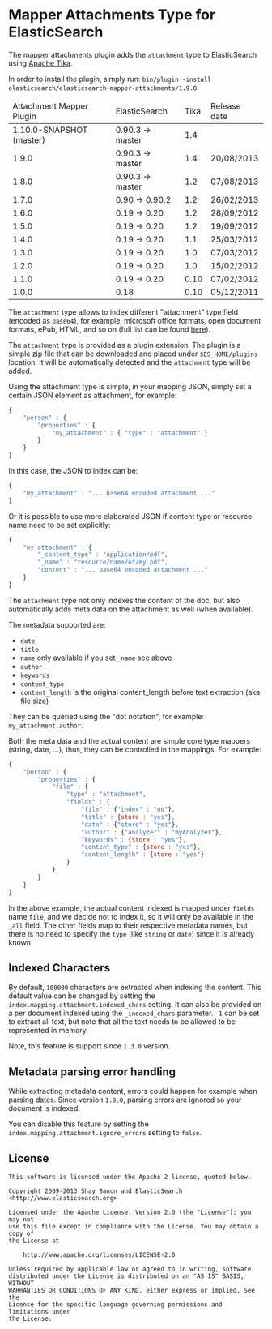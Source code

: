 Mapper Attachments Type for ElasticSearch
=========================================

The mapper attachments plugin adds the `attachment` type to ElasticSearch using [Apache Tika](http://lucene.apache.org/tika/).

In order to install the plugin, simply run: `bin/plugin -install elasticsearch/elasticsearch-mapper-attachments/1.9.0`.

<table>
	<thead>
		<tr>
			<td>Attachment Mapper Plugin</td>
			<td>ElasticSearch</td>
			<td>Tika</td>
			<td>Release date</td>
		</tr>
	</thead>
	<tbody>
		<tr>
			<td>1.10.0-SNAPSHOT (master)</td>
			<td>0.90.3 -> master</td>
			<td>1.4</td>
			<td></td>
		</tr>
        <tr>
			<td>1.9.0</td>
			<td>0.90.3 -> master</td>
			<td>1.4</td>
			<td>20/08/2013</td>
		</tr>
		<tr>
			<td>1.8.0</td>
			<td>0.90.3 -> master</td>
			<td>1.2</td>
			<td>07/08/2013</td>
		</tr>
		<tr>
			<td>1.7.0</td>
			<td>0.90 -> 0.90.2</td>
			<td>1.2</td>
			<td>26/02/2013</td>
		</tr>
		<tr>
			<td>1.6.0</td>
			<td>0.19 -> 0.20</td>
			<td>1.2</td>
			<td>28/09/2012</td>
		</tr>
		<tr>
			<td>1.5.0</td>
			<td>0.19 -> 0.20</td>
			<td>1.2</td>
			<td>19/09/2012</td>
		</tr>
		<tr>
			<td>1.4.0</td>
			<td>0.19 -> 0.20</td>
			<td>1.1</td>
			<td>25/03/2012</td>
		</tr>
		<tr>
			<td>1.3.0</td>
			<td>0.19 -> 0.20</td>
			<td>1.0</td>
			<td>07/03/2012</td>
		</tr>
		<tr>
			<td>1.2.0</td>
			<td>0.19 -> 0.20</td>
			<td>1.0</td>
			<td>15/02/2012</td>
		</tr>
		<tr>
			<td>1.1.0</td>
			<td>0.19 -> 0.20</td>
			<td>0.10</td>
			<td>07/02/2012</td>
		</tr>
		<tr>
			<td>1.0.0</td>
			<td>0.18</td>
			<td>0.10</td>
			<td>05/12/2011</td>
		</tr>
	</tbody>
</table>


The `attachment` type allows to index different "attachment" type field (encoded as `base64`), for example,
microsoft office formats, open document formats, ePub, HTML, and so on (full list can be found [here](http://tika.apache.org/1.4/formats.html)).

The `attachment` type is provided as a plugin extension. The plugin is a simple zip file that can be downloaded and placed under `$ES_HOME/plugins` location. It will be automatically detected and the `attachment` type will be added.

Using the attachment type is simple, in your mapping JSON, simply set a certain JSON element as attachment, for example:

```javascript
{
    "person" : {
        "properties" : {
            "my_attachment" : { "type" : "attachment" }
        }
    }
}
```

In this case, the JSON to index can be:

```javascript
{
    "my_attachment" : "... base64 encoded attachment ..."
}
```

Or it is possible to use more elaborated JSON if content type or resource name need to be set explicitly:

```javascript
{
    "my_attachment" : {
        "_content_type" : "application/pdf",
        "_name" : "resource/name/of/my.pdf",
        "content" : "... base64 encoded attachment ..."
    }
}
```

The `attachment` type not only indexes the content of the doc, but also automatically adds meta data on the attachment as well (when available).

The metadata supported are:

* `date`
* `title`
* `name` only available if you set `_name` see above
* `author`
* `keywords`
* `content_type`
* `content_length` is the original content_length before text extraction (aka file size)

They can be queried using the "dot notation", for example: `my_attachment.author`.

Both the meta data and the actual content are simple core type mappers (string, date, ...), thus, they can be controlled in the mappings. For example:

```javascript
{
    "person" : {
        "properties" : {
            "file" : {
                "type" : "attachment",
                "fields" : {
                    "file" : {"index" : "no"},
                    "title" : {store : "yes"},
                    "date" : {"store" : "yes"},
                    "author" : {"analyzer" : "myAnalyzer"},
                    "keywords" : {store : "yes"},
                    "content_type" : {store : "yes"},
                    "content_length" : {store : "yes"}
                }
            }
        }
    }
}
```

In the above example, the actual content indexed is mapped under `fields` name `file`, and we decide not to index it, so it will only be available in the `_all` field. The other fields map to their respective metadata names, but there is no need to specify the `type` (like `string` or `date`) since it is already known.

Indexed Characters
------------------

By default, `100000` characters are extracted when indexing the content. This default value can be changed by setting the `index.mapping.attachment.indexed_chars` setting. It can also be provided on a per document indexed using the `_indexed_chars` parameter. `-1` can be set to extract all text, but note that all the text needs to be allowed to be represented in memory.

Note, this feature is support since `1.3.0` version.

Metadata parsing error handling
-------------------------------

While extracting metadata content, errors could happen for example when parsing dates.
Since version `1.9.0`, parsing errors are ignored so your document is indexed.

You can disable this feature by setting the `index.mapping.attachment.ignore_errors` setting to `false`.

License
-------

    This software is licensed under the Apache 2 license, quoted below.

    Copyright 2009-2013 Shay Banon and ElasticSearch <http://www.elasticsearch.org>

    Licensed under the Apache License, Version 2.0 (the "License"); you may not
    use this file except in compliance with the License. You may obtain a copy of
    the License at

        http://www.apache.org/licenses/LICENSE-2.0

    Unless required by applicable law or agreed to in writing, software
    distributed under the License is distributed on an "AS IS" BASIS, WITHOUT
    WARRANTIES OR CONDITIONS OF ANY KIND, either express or implied. See the
    License for the specific language governing permissions and limitations under
    the License.

